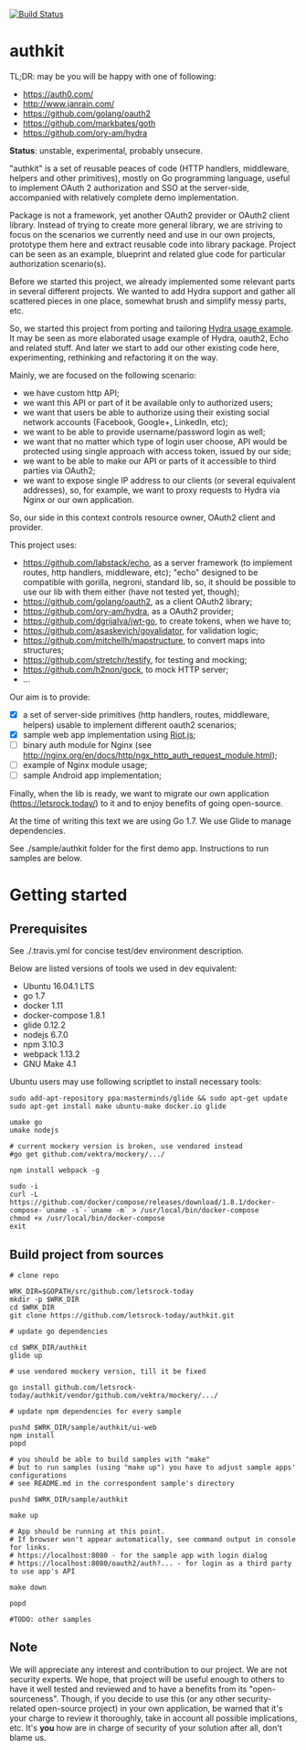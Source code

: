 [![Build Status](https://travis-ci.org/letsrock-today/authkit.svg?branch=master)](https://travis-ci.org/letsrock-today/authkit)

# authkit

TL;DR: may be you will be happy with one of following:

- https://auth0.com/
- http://www.janrain.com/
- https://github.com/golang/oauth2
- https://github.com/markbates/goth
- https://github.com/ory-am/hydra

__Status__: unstable, experimental, probably unsecure.

"authkit" is a set of reusable peaces of code (HTTP handlers, middleware, helpers
and other primitives), mostly on Go programming language, useful to implement
OAuth 2 authorization and SSO at the server-side, accompanied with relatively
complete demo implementation.

Package is not a framework, yet another OAuth2 provider or OAuth2 client library.
Instead of trying to create more general library, we are striving to focus
on the scenarios we currently need and use in our own projects, prototype them
here and extract reusable code into library package. Project can be seen as an
example, blueprint and related glue code for particular authorization scenario(s).

Before we started this project, we already implemented some relevant parts in
several different projects. We wanted to add Hydra support and gather all
scattered pieces in one place, somewhat brush and simplify messy parts, etc.

So, we started this project from porting and tailoring
[Hydra usage example](https://github.com/ory-am/hydra-idp-react). It may be seen
as more elaborated usage example of Hydra, oauth2, Echo and related stuff. And 
later we start to add our other existing code here, experimenting, rethinking
and refactoring it on the way.

Mainly, we are focused on the following scenario:

- we have custom http API;
- we want this API or part of it be available only to authorized users;
- we want that users be able to authorize using their existing social network
  accounts (Facebook, Google+, LinkedIn, etc);
- we want to be able to provide username/password login as well;
- we want that no matter which type of login user choose, API would be protected
  using single approach with access token, issued by our side;
- we want to be able to make our API or parts of it accessible to third parties
  via OAuth2;
- we want to expose single IP address to our clients (or several equivalent
  addresses), so, for example, we want to proxy requests to Hydra via Nginx or
  our own application.

So, our side in this context controls resource owner, OAuth2 client and provider.

This project uses:

- https://github.com/labstack/echo, as a server framework (to implement routes,
  http handlers, middleware, etc); "echo" designed to be compatible with
  gorilla, negroni, standard lib, so, it should be possible to use our lib
  with them either (have not tested yet, though);
- https://github.com/golang/oauth2, as a client OAuth2 library;
- https://github.com/ory-am/hydra, as a OAuth2 provider;
- https://github.com/dgrijalva/jwt-go, to create tokens, when we have to;
- https://github.com/asaskevich/govalidator, for validation logic;
- https://github.com/mitchellh/mapstructure, to convert maps into structures;
- https://github.com/stretchr/testify, for testing and mocking;
- https://github.com/h2non/gock, to mock HTTP server;
- ...

Our aim is to provide:

- [x] a set of server-side primitives (http handlers, routes, middleware, helpers)
      usable to implement different oauth2 scenarios;
- [x] sample web app implementation using [Riot.js](http://riotjs.com/);
- [ ] binary auth module for Nginx (see http://nginx.org/en/docs/http/ngx_http_auth_request_module.html);
- [ ] example of Nginx module usage;
- [ ] sample Android app implementation;

Finally, when the lib is ready, we want to migrate our own application
(https://letsrock.today/) to it and to enjoy benefits of going open-source.

At the time of writing this text we are using Go 1.7.
We use Glide to manage dependencies.

See ./sample/authkit folder for the first demo app. Instructions to run samples
are below.


# Getting started

## Prerequisites

See ./.travis.yml for concise test/dev environment description.

Below are listed versions of tools we used in dev equivalent:

- Ubuntu 16.04.1 LTS
- go 1.7
- docker 1.11
- docker-compose 1.8.1
- glide 0.12.2
- nodejs 6.7.0
- npm 3.10.3
- webpack 1.13.2
- GNU Make 4.1

Ubuntu users may use following scriptlet to install necessary tools:


```
sudo add-apt-repository ppa:masterminds/glide && sudo apt-get update
sudo apt-get install make ubuntu-make docker.io glide

umake go
umake nodejs

# current mockery version is broken, use vendored instead
#go get github.com/vektra/mockery/.../

npm install webpack -g

sudo -i
curl -L https://github.com/docker/compose/releases/download/1.8.1/docker-compose-`uname -s`-`uname -m` > /usr/local/bin/docker-compose
chmod +x /usr/local/bin/docker-compose
exit
```


## Build project from sources

```
# clone repo

WRK_DIR=$GOPATH/src/github.com/letsrock-today
mkdir -p $WRK_DIR
cd $WRK_DIR
git clone https://github.com/letsrock-today/authkit.git

# update go dependencies

cd $WRK_DIR/authkit
glide up

# use vendored mockery version, till it be fixed

go install github.com/letsrock-today/authkit/vendor/github.com/vektra/mockery/.../

# update npm dependencies for every sample

pushd $WRK_DIR/sample/authkit/ui-web
npm install
popd

# you should be able to build samples with "make"
# but to run samples (using "make up") you have to adjust sample apps' configurations
# see README.md in the correspondent sample's directory

pushd $WRK_DIR/sample/authkit

make up

# App should be running at this point.
# If browser won't appear automatically, see command output in console for links.
# https://localhost:8080 - for the sample app with login dialog
# https://localhost:8080/oauth2/auth?... - for login as a third party to use app's API

make down

popd

#TODO: other samples

```

## Note

We will appreciate any interest and contribution to our project. We are not
security experts. We hope, that project will be useful enough to others to
have it well tested and reviewed and to have a benefits from its
"open-sourceness". Though, if you decide to use this (or any other
security-related open-source project) in your own application, be warned that
it's your charge to review it thoroughly, take in account all possible
implications, etc. It's **you** how are in charge of security of your
solution after all, don't blame us.
